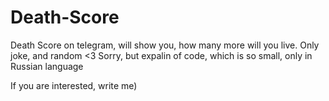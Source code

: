 # Death-Score
Death Score on telegram, will show you, how many more will you live. Only joke, and random &lt;3
Sorry, but expalin of code, which is so small, only in Russian language

If you are interested, writе me)

